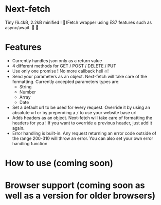 # Next-fetch
Tiny (6.4kB, 2.2kB minified ! 🎉)Fetch wrapper using ES7 features such as async/await. 🐶  🎾

# Features
- Currently handles json only as a return value
- 4 different methods for GET / POST / DELETE / PUT
- Use only one promise ! No more callback hell :fire:!
- Send your parameters as an object. Next-fetch will take care of the formatting. Currently accepted parameters types are:
  - String
  - Number
  - Array
  - Date
- Set a default url to be used for every request. Override it by using an absolute url or by prepending a `/` to use your website base url
- Adds headers as an object. Next-fetch will take care of formatting the headers for you ! If you want to override a previous header, just add it again.
- Error handling is built-in. Any request returning an error code outside of the range 200-310 will throw an error. You can also set your own error handling function


# How to use (coming soon)

# Browser support (coming soon as well as a version for older browsers)

